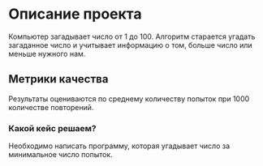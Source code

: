 # Описание проекта
Компьютер загадывает число от 1 до 100.
Алгоритм старается угадать загаданное число и учитывает информацию о том, больше число или меньше нужного нам.
## Метрики качества
Результаты оцениваются по среднему количеству попыток при 1000 количестве повторений.
### Какой кейс решаем?
Необходимо написать программу, которая угадывает число за минимальное число попыток.